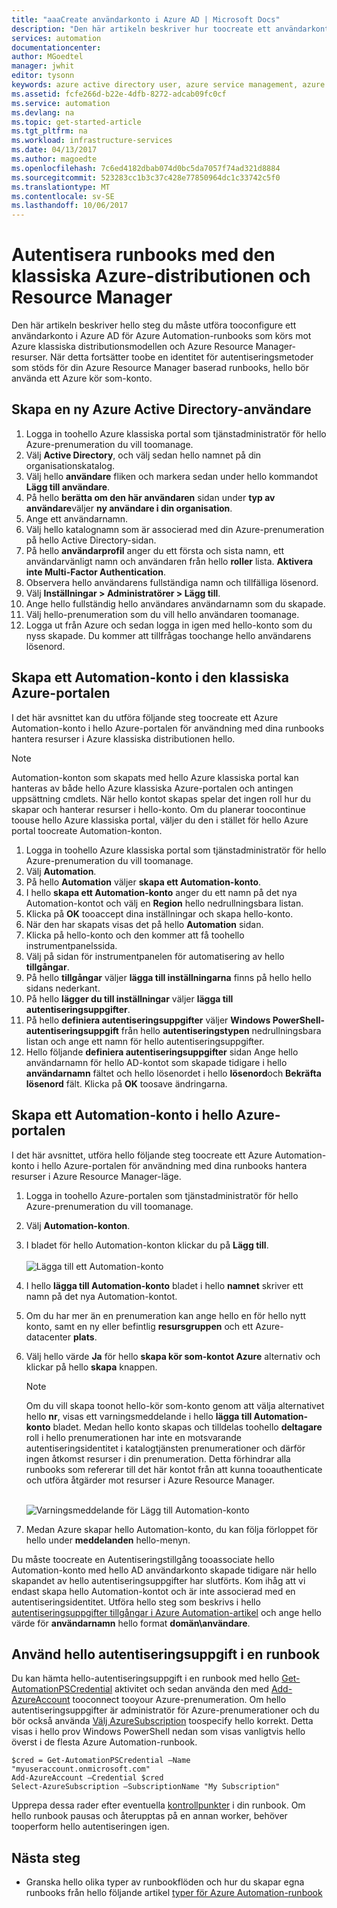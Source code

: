 ```yaml
---
title: "aaaCreate användarkonto i Azure AD | Microsoft Docs"
description: "Den här artikeln beskriver hur toocreate ett användarkonto i Azure AD-autentiseringen för runbooks i Azure Automation-tooauthenticate i Azure och klassiska Azure."
services: automation
documentationcenter: 
author: MGoedtel
manager: jwhit
editor: tysonn
keywords: azure active directory user, azure service management, azure ad user account
ms.assetid: fcfe266d-b22e-4dfb-8272-adcab09fc0cf
ms.service: automation
ms.devlang: na
ms.topic: get-started-article
ms.tgt_pltfrm: na
ms.workload: infrastructure-services
ms.date: 04/13/2017
ms.author: magoedte
ms.openlocfilehash: 7c6ed4182dbab074d0bc5da7057f74ad321d8884
ms.sourcegitcommit: 523283cc1b3c37c428e77850964dc1c33742c5f0
ms.translationtype: MT
ms.contentlocale: sv-SE
ms.lasthandoff: 10/06/2017
---
```

# <a name="authenticate-runbooks-with-azure-classic-deployment-and-resource-manager"></a>Autentisera runbooks med den klassiska Azure-distributionen och Resource Manager
Den här artikeln beskriver hello steg du måste utföra tooconfigure ett användarkonto i Azure AD för Azure Automation-runbooks som körs mot Azure klassiska distributionsmodellen och Azure Resource Manager-resurser.  När detta fortsätter toobe en identitet för autentiseringsmetoder som stöds för din Azure Resource Manager baserad runbooks, hello bör använda ett Azure kör som-konto.       

## <a name="create-a-new-azure-active-directory-user"></a>Skapa en ny Azure Active Directory-användare
1. Logga in toohello Azure klassiska portal som tjänstadministratör för hello Azure-prenumeration du vill toomanage.
2. Välj **Active Directory**, och välj sedan hello namnet på din organisationskatalog.
3. Välj hello **användare** fliken och markera sedan under hello kommandot **Lägg till användare**.
4. På hello **berätta om den här användaren** sidan under **typ av användare**väljer **ny användare i din organisation**.
5. Ange ett användarnamn.  
6. Välj hello katalognamn som är associerad med din Azure-prenumeration på hello Active Directory-sidan.
7. På hello **användarprofil** anger du ett första och sista namn, ett användarvänligt namn och användaren från hello **roller** lista.  **Aktivera inte Multi-Factor Authentication**.
8. Observera hello användarens fullständiga namn och tillfälliga lösenord.
9. Välj **Inställningar > Administratörer > Lägg till**.
10. Ange hello fullständig hello användares användarnamn som du skapade.
11. Välj hello-prenumeration som du vill hello användaren toomanage.
12. Logga ut från Azure och sedan logga in igen med hello-konto som du nyss skapade. Du kommer att tillfrågas toochange hello användarens lösenord.

## <a name="create-an-automation-account-in-azure-classic-portal"></a>Skapa ett Automation-konto i den klassiska Azure-portalen
I det här avsnittet kan du utföra följande steg toocreate ett Azure Automation-konto i hello Azure-portalen för användning med dina runbooks hantera resurser i Azure klassiska distributionen hello.  

> [!NOTE]
> Automation-konton som skapats med hello Azure klassiska portal kan hanteras av både hello Azure klassiska Azure-portalen och antingen uppsättning cmdlets. När hello kontot skapas spelar det ingen roll hur du skapar och hanterar resurser i hello-konto. Om du planerar toocontinue toouse hello Azure klassiska portal, väljer du den i stället för hello Azure portal toocreate Automation-konton.
> 
> 

1. Logga in toohello Azure klassiska portal som tjänstadministratör för hello Azure-prenumeration du vill toomanage.
2. Välj **Automation**.
3. På hello **Automation** väljer **skapa ett Automation-konto**.
4. I hello **skapa ett Automation-konto** anger du ett namn på det nya Automation-kontot och välj en **Region** hello nedrullningsbara listan.  
5. Klicka på **OK** tooaccept dina inställningar och skapa hello-konto.
6. När den har skapats visas det på hello **Automation** sidan.
7. Klicka på hello-konto och den kommer att få toohello instrumentpanelssida.  
8. Välj på sidan för instrumentpanelen för automatisering av hello **tillgångar**.
9. På hello **tillgångar** väljer **lägga till inställningarna** finns på hello hello sidans nederkant.
10. På hello **lägger du till inställningar** väljer **lägga till autentiseringsuppgifter**.
11. På hello **definiera autentiseringsuppgifter** väljer **Windows PowerShell-autentiseringsuppgift** från hello **autentiseringstypen** nedrullningsbara listan och ange ett namn för hello autentiseringsuppgifter.
12. Hello följande **definiera autentiseringsuppgifter** sidan Ange hello användarnamn för hello AD-kontot som skapade tidigare i hello **användarnamn** fältet och hello lösenordet i hello **lösenord**och **Bekräfta lösenord** fält. Klicka på **OK** toosave ändringarna.

## <a name="create-an-automation-account-in-hello-azure-portal"></a>Skapa ett Automation-konto i hello Azure-portalen
I det här avsnittet, utföra hello följande steg toocreate ett Azure Automation-konto i hello Azure-portalen för användning med dina runbooks hantera resurser i Azure Resource Manager-läge.  

1. Logga in toohello Azure-portalen som tjänstadministratör för hello Azure-prenumeration du vill toomanage.
2. Välj **Automation-konton**.
3. I bladet för hello Automation-konton klickar du på **Lägg till**.<br><br>![Lägga till ett Automation-konto](media/automation-create-aduser-account/add-automation-acct-properties.png)
4. I hello **lägga till Automation-konto** bladet i hello **namnet** skriver ett namn på det nya Automation-kontot.
5. Om du har mer än en prenumeration kan ange hello en för hello nytt konto, samt en ny eller befintlig **resursgruppen** och ett Azure-datacenter **plats**.
6. Välj hello värde **Ja** för hello **skapa kör som-kontot Azure** alternativ och klickar på hello **skapa** knappen.  
   
    > [!NOTE]
    > Om du vill skapa toonot hello-kör som-konto genom att välja alternativet hello **nr**, visas ett varningsmeddelande i hello **lägga till Automation-konto** bladet.  Medan hello konto skapas och tilldelas toohello **deltagare** roll i hello prenumerationen har inte en motsvarande autentiseringsidentitet i katalogtjänsten prenumerationer och därför ingen åtkomst resurser i din prenumeration.  Detta förhindrar alla runbooks som refererar till det här kontot från att kunna tooauthenticate och utföra åtgärder mot resurser i Azure Resource Manager.
    > 
    >

    <br>![Varningsmeddelande för Lägg till Automation-konto](media/automation-create-aduser-account/add-automation-acct-properties-error.png)<br>  
7. Medan Azure skapar hello Automation-konto, du kan följa förloppet för hello under **meddelanden** hello-menyn.

Du måste toocreate en Autentiseringstillgång tooassociate hello Automation-konto med hello AD användarkonto skapade tidigare när hello skapandet av hello autentiseringsuppgifter har slutförts.  Kom ihåg att vi endast skapa hello Automation-kontot och är inte associerad med en autentiseringsidentitet.  Utföra hello steg som beskrivs i hello [autentiseringsuppgifter tillgångar i Azure Automation-artikel](automation-credentials.md#creating-a-new-credential-asset) och ange hello värde för **användarnamn** hello format **domän\användare**.

## <a name="use-hello-credential-in-a-runbook"></a>Använd hello autentiseringsuppgift i en runbook
Du kan hämta hello-autentiseringsuppgift i en runbook med hello [Get-AutomationPSCredential](http://msdn.microsoft.com/library/dn940015.aspx) aktivitet och sedan använda den med [Add-AzureAccount](http://msdn.microsoft.com/library/azure/dn722528.aspx) tooconnect tooyour Azure-prenumeration. Om hello autentiseringsuppgifter är administratör för Azure-prenumerationer och du bör också använda [Välj AzureSubscription](http://msdn.microsoft.com/library/dn495203.aspx) toospecify hello korrekt. Detta visas i hello prov Windows PowerShell nedan som visas vanligtvis hello överst i de flesta Azure Automation-runbook.

    $cred = Get-AutomationPSCredential –Name "myuseraccount.onmicrosoft.com"
    Add-AzureAccount –Credential $cred
    Select-AzureSubscription –SubscriptionName "My Subscription"

Upprepa dessa rader efter eventuella [kontrollpunkter](http://technet.microsoft.com/library/dn469257.aspx#bk_Checkpoints) i din runbook. Om hello runbook pausas och återupptas på en annan worker, behöver tooperform hello autentiseringen igen.

## <a name="next-steps"></a>Nästa steg
* Granska hello olika typer av runbookflöden och hur du skapar egna runbooks från hello följande artikel [typer för Azure Automation-runbook](automation-runbook-types.md)

